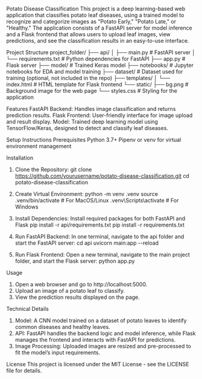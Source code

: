 Potato Disease Classification
This project is a deep learning-based web application that classifies potato leaf diseases, using a trained model to recognize and categorize images as "Potato Early," "Potato Late," or "Healthy." The application consists of a FastAPI server for model inference and a Flask frontend that allows users to upload leaf images, view predictions, and see the classification results in an easy-to-use interface.

Project Structure
project_folder/
├── api/
│   ├── main.py                # FastAPI server
│   └── requirements.txt       # Python dependencies for FastAPI
├── app.py                     # Flask server
├── model/                     # Trained Keras model
├── notebooks/                 # Jupyter notebooks for EDA and model training
├── dataset/                   # Dataset used for training (optional, not included in the repo)
├── templates/
│   └── index.html             # HTML template for Flask frontend
└── static/
    ├── bg.png                 # Background image for the web page
    └── styles.css             # Styling for the application


Features
FastAPI Backend: Handles image classification and returns prediction results.
Flask Frontend: User-friendly interface for image upload and result display.
Model: Trained deep learning model using TensorFlow/Keras, designed to detect and classify leaf diseases.

Setup Instructions
Prerequisites
Python 3.7+
Pipenv or venv for virtual environment management

Installation
1. Clone the Repository:
git clone https://github.com/yourusername/potato-disease-classification.git
cd potato-disease-classification

2. Create Virtual Environment:
python -m venv .venv
source .venv/bin/activate  # For MacOS/Linux
.venv\Scripts\activate     # For Windows

3. Install Dependencies:
Install required packages for both FastAPI and Flask
pip install -r api/requirements.txt
pip install -r requirements.txt

4. Run FastAPI Backend:
In one terminal, navigate to the api folder and start the FastAPI server:
cd api
uvicorn main:app --reload

5. Run Flask Frontend:
Open a new terminal, navigate to the main project folder, and start the Flask server:
python app.py

Usage
1. Open a web browser and go to http://localhost:5000.
2. Upload an image of a potato leaf to classify.
3. View the prediction results displayed on the page.

Technical Details
1. Model: A CNN model trained on a dataset of potato leaves to identify common diseases and healthy leaves.
2. API: FastAPI handles the backend logic and model inference, while Flask manages the frontend and interacts with FastAPI for predictions.
3. Image Processing: Uploaded images are resized and pre-processed to fit the model’s input requirements.

License
This project is licensed under the MIT License - see the LICENSE file for details.